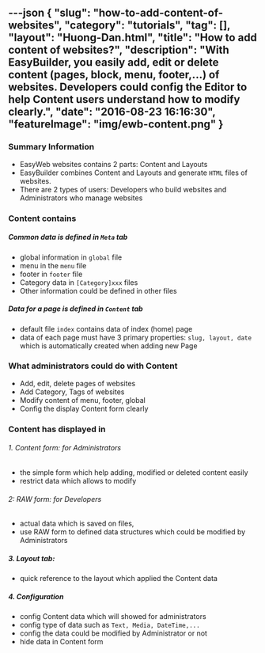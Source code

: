 ---json
{
    "slug": "how-to-add-content-of-websites",
    "category": "tutorials",
    "tag": [],
    "layout": "Huong-Dan.html",
    "title": "How to add content of websites?",
    "description": "With EasyBuilder, you easily add, edit or delete content (pages, block, menu, footer,...) of websites. Developers could config the Editor to help Content users understand how to modify clearly.",
    "date": "2016-08-23 16:16:30",
    "featureImage": "img/ewb-content.png"
}
---
### Summary Information
  + EasyWeb websites contains 2 parts:  Content and Layouts
  + EasyBuilder combines Content and Layouts and generate ```HTML``` files of websites.
  + There are 2 types of users: Developers who build websites and Administrators who manage websites

### Content contains
  ##### **Common data is defined in ```Meta``` tab**
+ global information in ```global``` file
+ menu in the ```menu``` file
+ footer in ```footer``` file
+ Category data in  ```[Category]xxx``` files
+ Other information could be defined in other files
			
 #####  **Data for a page  is defined in ```Content``` tab**
* default file ```index```  contains data of index (home) page
* data of each page must have 3 primary properties:  ```slug, layout, date``` which is automatically created when adding new Page
      
### What administrators could do with Content
  + Add, edit, delete pages of websites
  + Add Category, Tags of websites
  + Modify content of menu, footer, global 
  + Config the display Content form clearly
  
### Content has displayed in 
    
###### 1. Content form: for Administrators
   + the simple form which help adding, modified or deleted content easily
   + restrict data which allows to modify

###### 2: RAW form: for Developers
   + actual data which is saved on files,
   + use RAW form to defined data structures which could be modified by Administrators

##### 3. Layout tab: 
   + quick reference to the layout which applied the Content data
 
##### 4. Configuration
   + config Content data which will showed for administrators
   + config type of data such as ```Text, Media, DateTime,...```
   + config the data could be modified by Administrator or not
   + hide data  in Content form